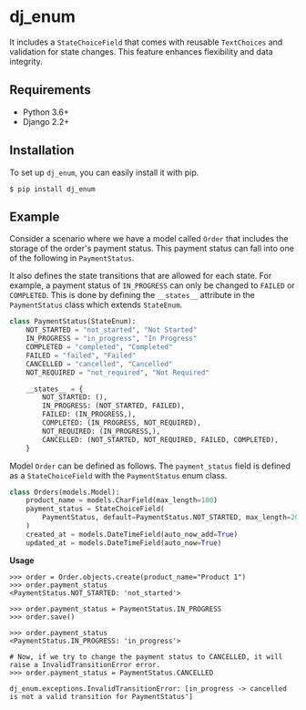# dj_enum
It includes a `StateChoiceField` that comes with reusable `TextChoices` and validation for state changes. This feature enhances flexibility and data integrity.

## Requirements
- Python 3.6+
- Django 2.2+

## Installation
To set up `dj_enum`, you can easily install it with pip.
```shell
$ pip install dj_enum
```

## Example
Consider a scenario where we have a model called `Order` that includes the storage of the order's payment status. This payment status can fall into one of the following in `PaymentStatus`.

It also defines the state transitions that are allowed for each state. For example, a payment status of `IN_PROGRESS` can only be changed to `FAILED` or `COMPLETED`. This is done by defining the `__states__` attribute in the `PaymentStatus` class which extends `StateEnum`.
```python
class PaymentStatus(StateEnum):
    NOT_STARTED = "not_started", "Not Started"
    IN_PROGRESS = "in_progress", "In Progress"
    COMPLETED = "completed", "Completed"
    FAILED = "failed", "Failed"
    CANCELLED = "cancelled", "Cancelled"
    NOT_REQUIRED = "not_required", "Not Required"

    __states__ = {
        NOT_STARTED: (),
        IN_PROGRESS: (NOT_STARTED, FAILED),
        FAILED: (IN_PROGRESS,),
        COMPLETED: (IN_PROGRESS, NOT_REQUIRED),
        NOT_REQUIRED: (IN_PROGRESS,),
        CANCELLED: (NOT_STARTED, NOT_REQUIRED, FAILED, COMPLETED),
    }
```
Model `Order` can be defined as follows. The `payment_status` field is defined as a `StateChoiceField` with the `PaymentStatus` enum class.
```python
class Orders(models.Model):
    product_name = models.CharField(max_length=100)
    payment_status = StateChoiceField(
        PaymentStatus, default=PaymentStatus.NOT_STARTED, max_length=20
    )
    created_at = models.DateTimeField(auto_now_add=True)
    updated_at = models.DateTimeField(auto_now=True)
```

**Usage**
```shell
>>> order = Order.objects.create(product_name="Product 1")
>>> order.payment_status
<PaymentStatus.NOT_STARTED: 'not_started'>

>>> order.payment_status = PaymentStatus.IN_PROGRESS
>>> order.save()

>>> order.payment_status
<PaymentStatus.IN_PROGRESS: 'in_progress'>

# Now, if we try to change the payment status to CANCELLED, it will raise a InvalidTransitionError error.
>>> order.payment_status = PaymentStatus.CANCELLED

dj_enum.exceptions.InvalidTransitionError: [in_progress -> cancelled is not a valid transition for PaymentStatus']
```
